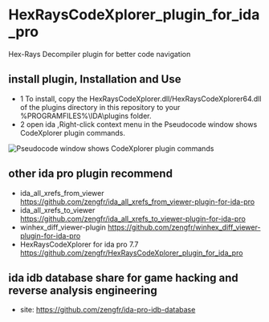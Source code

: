 # HexRaysCodeXplorer_plugin_for_ida_pro
Hex-Rays Decompiler plugin for better code navigation

## install plugin, Installation and Use ##

- 1 To install, copy the HexRaysCodeXplorer.dll/HexRaysCodeXplorer64.dll of the plugins directory in this repository to your %PROGRAMFILES%\IDA\plugins folder. 
- 2 open ida ,Right-click context menu in the Pseudocode window shows CodeXplorer plugin commands.


![Pseudocode window shows CodeXplorer plugin commands](https://github.com/REhints/HexRaysCodeXplorer/blob/master/img/1.jpg)

## other ida pro plugin recommend ##
- ida_all_xrefs_from_viewer https://github.com/zengfr/ida_all_xrefs_from_viewer-plugin-for-ida-pro
- ida_all_xrefs_to_viewer https://github.com/zengfr/ida_all_xrefs_to_viewer-plugin-for-ida-pro
- winhex_diff_viewer-plugin https://github.com/zengfr/winhex_diff_viewer-plugin-for-ida-pro
- HexRaysCodeXplorer for ida pro 7.7 https://github.com/zengfr/HexRaysCodeXplorer_plugin_for_ida_pro
## ida idb database share for game hacking and reverse analysis engineering
-  site: https://github.com/zengfr/ida-pro-idb-database
 
